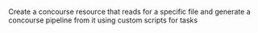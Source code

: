Create a concourse resource that reads for a specific file and generate a concourse pipeline from it using custom scripts for tasks

